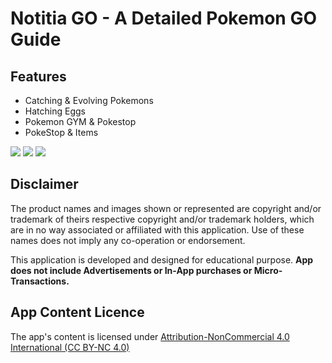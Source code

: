 # Notitia GO - A Detailed Pokemon GO Guide

## Features

* Catching & Evolving Pokemons
* Hatching Eggs
* Pokemon GYM & Pokestop
* PokeStop & Items

![](screenshots/Screenshot_1.png)
![](screenshots/Screenshot_2.png)
![](screenshots/Screenshot_3.png)

## Disclaimer

The product names and images shown or represented are copyright and/or trademark of theirs respective copyright and/or trademark holders, which are in no way associated or affiliated with this application. Use of these names does not imply any co-operation or endorsement.

This application is developed and designed for educational purpose. **App does not include Advertisements or In-App purchases or Micro-Transactions.**

## App Content Licence

The app's content is licensed under [Attribution-NonCommercial 4.0 International (CC BY-NC 4.0)](https://creativecommons.org/licenses/by-nc/4.0/)